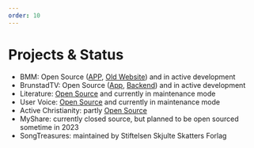 ```yaml
---
order: 10
---
```


# Projects & Status
* BMM: Open Source ([APP](https://github.com/bcc-code/bmm-app), [Old Website](https://github.com/bcc-code/bmm-website)) and in active development
* BrunstadTV: Open Source ([App](https://github.com/bcc-code/brunstadtv-app), [Backend](https://github.com/bcc-code/brunstadtv)) and in active development
* Literature: [Open Source](https://github.com/bcc-code/bcc-literature) and currently in maintenance mode
* User Voice: [Open Source](https://github.com/bcc-code/uservoice) and currently in maintenance mode
* Active Christianity: partly [Open Source](https://github.com/bcc-code/bcc-ac-gatsby-v2)
* MyShare: currently closed source, but planned to be open sourced sometime in 2023
* SongTreasures: maintained by Stiftelsen Skjulte Skatters Forlag